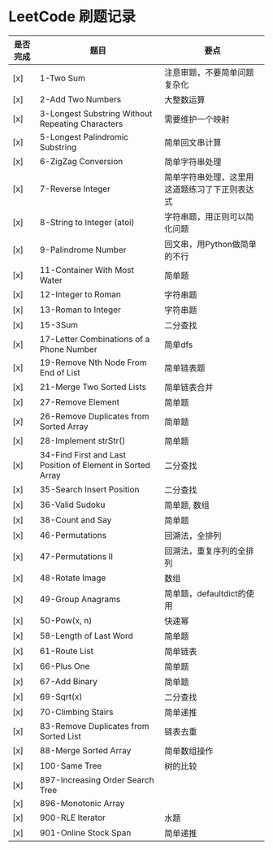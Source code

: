 # LeetCode 刷题记录
是否完成|题目|要点
--|--|----
 [x] | 1-Two Sum | 注意审题，不要简单问题复杂化
 [x] | 2-Add Two Numbers | 大整数运算
 [x] | 3-Longest Substring Without Repeating Characters |需要维护一个映射
 [x] | 5-Longest Palindromic Substring | 简单回文串计算
 [x] | 6-ZigZag Conversion | 简单字符串处理
 [x] | 7-Reverse Integer | 简单字符串处理，这里用这道题练习了下正则表达式
 [x] | 8-String to Integer (atoi) | 字符串题，用正则可以简化问题
 [x] | 9-Palindrome Number | 回文串，用Python做简单的不行
 [x] | 11-Container With Most Water | 简单题
 [x] | 12-Integer to Roman | 字符串题
 [x] | 13-Roman to Integer | 字符串题
 [x] | 15-3Sum | 二分查找
 [x] | 17-Letter Combinations of a Phone Number | 简单dfs
 [x] | 19-Remove Nth Node From End of List | 简单链表题
 [x] | 21-Merge Two Sorted Lists | 简单链表合并
 [x] | 27-Remove Element | 简单题
 [x] | 26-Remove Duplicates from Sorted Array | 简单题
 [x] | 28-Implement strStr() | 简单题
 [x] | 34-Find First and Last Position of Element in Sorted Array | 二分查找    
 [x] | 35-Search Insert Position | 二分查找
 [x] | 36-Valid Sudoku | 简单题, 数组
 [x] | 38-Count and Say | 简单题
 [x] | 46-Permutations | 回溯法，全排列
 [x] | 47-Permutations II | 回溯法，重复序列的全排列
 [x] | 48-Rotate Image | 数组
 [x] | 49-Group Anagrams | 简单题，defaultdict的使用
 [x] | 50-Pow(x, n) | 快速幂
 [x] | 58-Length of Last Word | 简单题
 [x] | 61-Route List | 简单链表
 [x] | 66-Plus One | 简单题
 [x] | 67-Add Binary | 简单题
 [x] | 69-Sqrt(x) | 二分查找
 [x] | 70-Climbing Stairs | 简单递推
 [x] | 83-Remove Duplicates from Sorted List | 链表去重
 [x] | 88-Merge Sorted Array | 简单数组操作
 [x] | 100-Same Tree | 树的比较
 [x] | 897-Increasing Order Search Tree| 
 [x] | 896-Monotonic Array |  
 [x] | 900-RLE Iterator| 水题
 [x] | 901-Online Stock Span |  简单递推